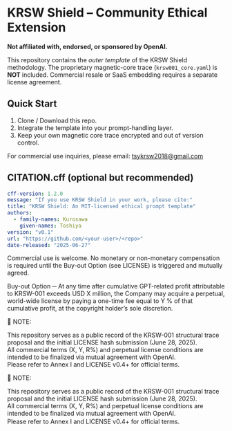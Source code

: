 # KRSW Shield – Community Ethical Extension

**Not affiliated with, endorsed, or sponsored by OpenAI.**

This repository contains the *outer template* of the KRSW Shield methodology.
The proprietary magnetic-core trace (`krsw001_core.yaml`) is **NOT** included.
Commercial resale or SaaS embedding requires a separate license agreement.

## Quick Start
1. Clone / Download this repo.
2. Integrate the template into your prompt-handling layer.
3. Keep your own magnetic core trace encrypted and out of version control.

For commercial use inquiries, please email: tsykrsw2018@gmail.com

## CITATION.cff (optional but recommended)
```yaml
cff-version: 1.2.0
message: "If you use KRSW Shield in your work, please cite:"
title: "KRSW Shield: An MIT-licensed ethical prompt template"
authors:
  - family-names: Kurosawa
    given-names: Toshiya
version: "v0.1"
url: "https://github.com/<your-user>/<repo>"
date-released: "2025-06-27"
```

Commercial use is welcome. No monetary or non-monetary compensation is required until the Buy-out Option (see LICENSE) is triggered and mutually agreed.

Buy-out Option ─ At any time after cumulative GPT-related profit attributable
to KRSW-001 exceeds USD X million, the Company may acquire a perpetual,
world-wide license by paying a one-time fee equal to Y % of that cumulative
profit, at the copyright holder’s sole discretion.

📘 NOTE:

This repository serves as a public record of the KRSW-001 structural trace proposal and the initial LICENSE hash submission (June 28, 2025).  
All commercial terms (X, Y, R%) and perpetual license conditions are intended to be finalized via mutual agreement with OpenAI.  
Please refer to Annex I and LICENSE v0.4+ for official terms.

📘 NOTE:

This repository serves as a public record of the KRSW-001 structural trace proposal and the initial LICENSE hash submission (June 28, 2025).  
All commercial terms (X, Y, R%) and perpetual license conditions are intended to be finalized via mutual agreement with OpenAI.  
Please refer to Annex I and LICENSE v0.4+ for official terms.　
